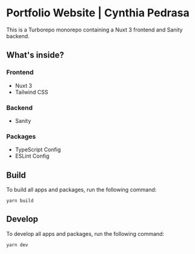# Portfolio Website | Cynthia Pedrasa

This is a Turborepo monorepo containing a Nuxt 3 frontend and Sanity backend.

## What's inside?

### Frontend

- Nuxt 3
- Tailwind CSS

### Backend

- Sanity

### Packages

- TypeScript Config
- ESLint Config

## Build

To build all apps and packages, run the following command:

```
yarn build
```

## Develop

To develop all apps and packages, run the following command:

```
yarn dev
```
